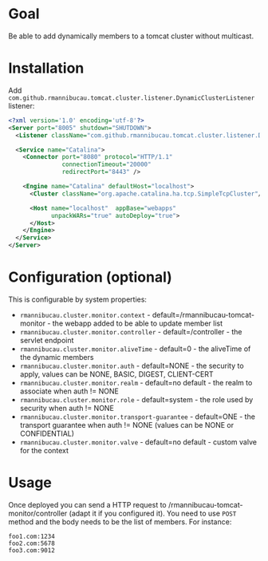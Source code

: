 # Goal

Be able to add dynamically members to a tomcat cluster without multicast.

# Installation

Add `com.github.rmannibucau.tomcat.cluster.listener.DynamicClusterListener` listener:

```xml
<?xml version='1.0' encoding='utf-8'?>
<Server port="8005" shutdown="SHUTDOWN">
  <Listener className="com.github.rmannibucau.tomcat.cluster.listener.DynamicClusterListener" />

  <Service name="Catalina">
    <Connector port="8080" protocol="HTTP/1.1"
               connectionTimeout="20000"
               redirectPort="8443" />

    <Engine name="Catalina" defaultHost="localhost">
      <Cluster className="org.apache.catalina.ha.tcp.SimpleTcpCluster"/>

      <Host name="localhost"  appBase="webapps"
            unpackWARs="true" autoDeploy="true">
      </Host>
    </Engine>
  </Service>
</Server>

```

# Configuration (optional)

This is configurable by system properties:

* `rmannibucau.cluster.monitor.context` - default=/rmannibucau-tomcat-monitor - the webapp added to be able to update member list
* `rmannibucau.cluster.monitor.controller` - default=/controller - the servlet endpoint
* `rmannibucau.cluster.monitor.aliveTime` - default=0 - the aliveTime of the dynamic members
* `rmannibucau.cluster.monitor.auth` - default=NONE - the security to apply, values can be NONE, BASIC, DIGEST, CLIENT-CERT
* `rmannibucau.cluster.monitor.realm` - default=no default - the realm to associate when auth != NONE
* `rmannibucau.cluster.monitor.role` - default=system - the role used by security when auth != NONE
* `rmannibucau.cluster.monitor.transport-guarantee` - default=ONE - the transport guarantee when auth != NONE (values can be NONE or CONFIDENTIAL)
* `rmannibucau.cluster.monitor.valve` - default=no default - custom valve for the context

# Usage

Once deployed you can send a HTTP request to /rmannibucau-tomcat-monitor/controller (adapt it if you configured it).
You need to use `POST` method and the body needs to be the list of members. For instance:

```
foo1.com:1234
foo2.com:5678
foo3.com:9012
```
